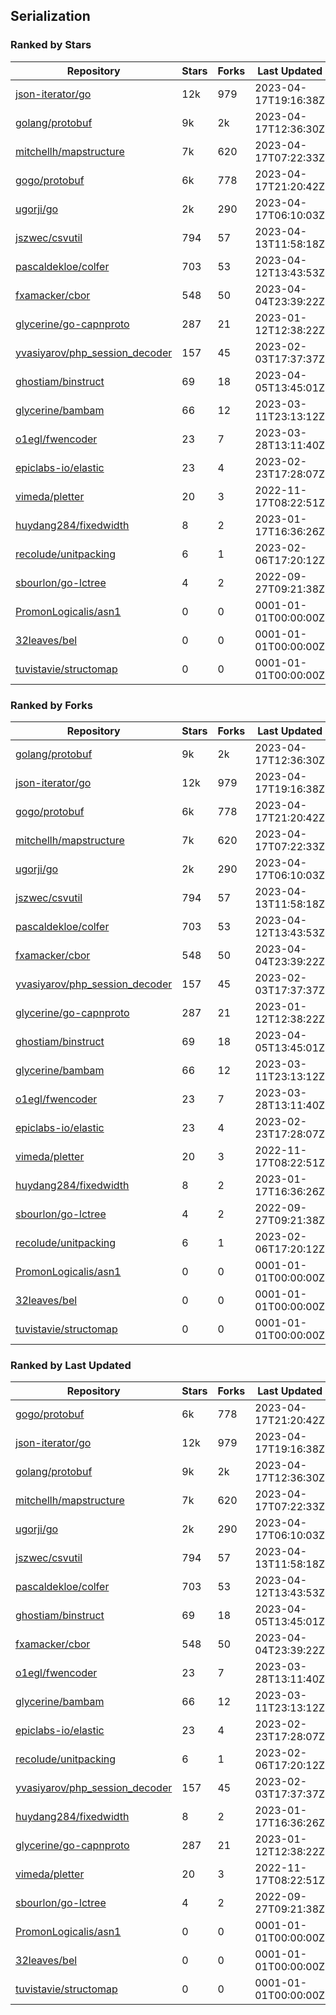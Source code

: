 ## Serialization

### Ranked by Stars

| Repository | Stars | Forks | Last Updated |
|------------|-------|-------|--------------|
| [json-iterator/go](https://github.com/json-iterator/go) | 12k | 979 | 2023-04-17T19:16:38Z |
| [golang/protobuf](https://github.com/golang/protobuf) | 9k | 2k | 2023-04-17T12:36:30Z |
| [mitchellh/mapstructure](https://github.com/mitchellh/mapstructure) | 7k | 620 | 2023-04-17T07:22:33Z |
| [gogo/protobuf](https://github.com/gogo/protobuf) | 6k | 778 | 2023-04-17T21:20:42Z |
| [ugorji/go](https://github.com/ugorji/go) | 2k | 290 | 2023-04-17T06:10:03Z |
| [jszwec/csvutil](https://github.com/jszwec/csvutil) | 794 | 57 | 2023-04-13T11:58:18Z |
| [pascaldekloe/colfer](https://github.com/pascaldekloe/colfer) | 703 | 53 | 2023-04-12T13:43:53Z |
| [fxamacker/cbor](https://github.com/fxamacker/cbor) | 548 | 50 | 2023-04-04T23:39:22Z |
| [glycerine/go-capnproto](https://github.com/glycerine/go-capnproto) | 287 | 21 | 2023-01-12T12:38:22Z |
| [yvasiyarov/php_session_decoder](https://github.com/yvasiyarov/php_session_decoder) | 157 | 45 | 2023-02-03T17:37:37Z |
| [ghostiam/binstruct](https://github.com/ghostiam/binstruct) | 69 | 18 | 2023-04-05T13:45:01Z |
| [glycerine/bambam](https://github.com/glycerine/bambam) | 66 | 12 | 2023-03-11T23:13:12Z |
| [o1egl/fwencoder](https://github.com/o1egl/fwencoder) | 23 | 7 | 2023-03-28T13:11:40Z |
| [epiclabs-io/elastic](https://github.com/epiclabs-io/elastic) | 23 | 4 | 2023-02-23T17:28:07Z |
| [vimeda/pletter](https://github.com/vimeda/pletter) | 20 | 3 | 2022-11-17T08:22:51Z |
| [huydang284/fixedwidth](https://github.com/huydang284/fixedwidth) | 8 | 2 | 2023-01-17T16:36:26Z |
| [recolude/unitpacking](https://github.com/recolude/unitpacking) | 6 | 1 | 2023-02-06T17:20:12Z |
| [sbourlon/go-lctree](https://github.com/sbourlon/go-lctree) | 4 | 2 | 2022-09-27T09:21:38Z |
| [PromonLogicalis/asn1](https://github.com/PromonLogicalis/asn1) | 0 | 0 | 0001-01-01T00:00:00Z |
| [32leaves/bel](https://github.com/32leaves/bel) | 0 | 0 | 0001-01-01T00:00:00Z |
| [tuvistavie/structomap](https://github.com/tuvistavie/structomap) | 0 | 0 | 0001-01-01T00:00:00Z |

### Ranked by Forks

| Repository | Stars | Forks | Last Updated |
|------------|-------|-------|--------------|
| [golang/protobuf](https://github.com/golang/protobuf) | 9k | 2k | 2023-04-17T12:36:30Z |
| [json-iterator/go](https://github.com/json-iterator/go) | 12k | 979 | 2023-04-17T19:16:38Z |
| [gogo/protobuf](https://github.com/gogo/protobuf) | 6k | 778 | 2023-04-17T21:20:42Z |
| [mitchellh/mapstructure](https://github.com/mitchellh/mapstructure) | 7k | 620 | 2023-04-17T07:22:33Z |
| [ugorji/go](https://github.com/ugorji/go) | 2k | 290 | 2023-04-17T06:10:03Z |
| [jszwec/csvutil](https://github.com/jszwec/csvutil) | 794 | 57 | 2023-04-13T11:58:18Z |
| [pascaldekloe/colfer](https://github.com/pascaldekloe/colfer) | 703 | 53 | 2023-04-12T13:43:53Z |
| [fxamacker/cbor](https://github.com/fxamacker/cbor) | 548 | 50 | 2023-04-04T23:39:22Z |
| [yvasiyarov/php_session_decoder](https://github.com/yvasiyarov/php_session_decoder) | 157 | 45 | 2023-02-03T17:37:37Z |
| [glycerine/go-capnproto](https://github.com/glycerine/go-capnproto) | 287 | 21 | 2023-01-12T12:38:22Z |
| [ghostiam/binstruct](https://github.com/ghostiam/binstruct) | 69 | 18 | 2023-04-05T13:45:01Z |
| [glycerine/bambam](https://github.com/glycerine/bambam) | 66 | 12 | 2023-03-11T23:13:12Z |
| [o1egl/fwencoder](https://github.com/o1egl/fwencoder) | 23 | 7 | 2023-03-28T13:11:40Z |
| [epiclabs-io/elastic](https://github.com/epiclabs-io/elastic) | 23 | 4 | 2023-02-23T17:28:07Z |
| [vimeda/pletter](https://github.com/vimeda/pletter) | 20 | 3 | 2022-11-17T08:22:51Z |
| [huydang284/fixedwidth](https://github.com/huydang284/fixedwidth) | 8 | 2 | 2023-01-17T16:36:26Z |
| [sbourlon/go-lctree](https://github.com/sbourlon/go-lctree) | 4 | 2 | 2022-09-27T09:21:38Z |
| [recolude/unitpacking](https://github.com/recolude/unitpacking) | 6 | 1 | 2023-02-06T17:20:12Z |
| [PromonLogicalis/asn1](https://github.com/PromonLogicalis/asn1) | 0 | 0 | 0001-01-01T00:00:00Z |
| [32leaves/bel](https://github.com/32leaves/bel) | 0 | 0 | 0001-01-01T00:00:00Z |
| [tuvistavie/structomap](https://github.com/tuvistavie/structomap) | 0 | 0 | 0001-01-01T00:00:00Z |

### Ranked by Last Updated

| Repository | Stars | Forks | Last Updated |
|------------|-------|-------|--------------|
| [gogo/protobuf](https://github.com/gogo/protobuf) | 6k | 778 | 2023-04-17T21:20:42Z |
| [json-iterator/go](https://github.com/json-iterator/go) | 12k | 979 | 2023-04-17T19:16:38Z |
| [golang/protobuf](https://github.com/golang/protobuf) | 9k | 2k | 2023-04-17T12:36:30Z |
| [mitchellh/mapstructure](https://github.com/mitchellh/mapstructure) | 7k | 620 | 2023-04-17T07:22:33Z |
| [ugorji/go](https://github.com/ugorji/go) | 2k | 290 | 2023-04-17T06:10:03Z |
| [jszwec/csvutil](https://github.com/jszwec/csvutil) | 794 | 57 | 2023-04-13T11:58:18Z |
| [pascaldekloe/colfer](https://github.com/pascaldekloe/colfer) | 703 | 53 | 2023-04-12T13:43:53Z |
| [ghostiam/binstruct](https://github.com/ghostiam/binstruct) | 69 | 18 | 2023-04-05T13:45:01Z |
| [fxamacker/cbor](https://github.com/fxamacker/cbor) | 548 | 50 | 2023-04-04T23:39:22Z |
| [o1egl/fwencoder](https://github.com/o1egl/fwencoder) | 23 | 7 | 2023-03-28T13:11:40Z |
| [glycerine/bambam](https://github.com/glycerine/bambam) | 66 | 12 | 2023-03-11T23:13:12Z |
| [epiclabs-io/elastic](https://github.com/epiclabs-io/elastic) | 23 | 4 | 2023-02-23T17:28:07Z |
| [recolude/unitpacking](https://github.com/recolude/unitpacking) | 6 | 1 | 2023-02-06T17:20:12Z |
| [yvasiyarov/php_session_decoder](https://github.com/yvasiyarov/php_session_decoder) | 157 | 45 | 2023-02-03T17:37:37Z |
| [huydang284/fixedwidth](https://github.com/huydang284/fixedwidth) | 8 | 2 | 2023-01-17T16:36:26Z |
| [glycerine/go-capnproto](https://github.com/glycerine/go-capnproto) | 287 | 21 | 2023-01-12T12:38:22Z |
| [vimeda/pletter](https://github.com/vimeda/pletter) | 20 | 3 | 2022-11-17T08:22:51Z |
| [sbourlon/go-lctree](https://github.com/sbourlon/go-lctree) | 4 | 2 | 2022-09-27T09:21:38Z |
| [PromonLogicalis/asn1](https://github.com/PromonLogicalis/asn1) | 0 | 0 | 0001-01-01T00:00:00Z |
| [32leaves/bel](https://github.com/32leaves/bel) | 0 | 0 | 0001-01-01T00:00:00Z |
| [tuvistavie/structomap](https://github.com/tuvistavie/structomap) | 0 | 0 | 0001-01-01T00:00:00Z |

